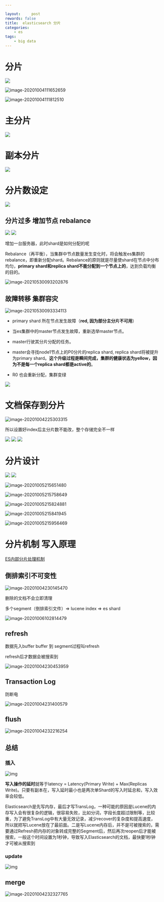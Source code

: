 ```yaml
---

layout:     post
rewards: false
title:  elasticsearch 分片
categories:
    - es
tags:
    - big data
---
```


# 分片

![](https://cdn.jsdelivr.net/gh/631068264/img/202212301017558.jpg)

![image-20201004111652659](https://cdn.jsdelivr.net/gh/631068264/img/202212301017559.jpg)

![image-20201004111812510](https://cdn.jsdelivr.net/gh/631068264/img/202212301017560.jpg)




# 主分片

![](https://cdn.jsdelivr.net/gh/631068264/img/202212301017561.jpg)

# 副本分片

![](https://cdn.jsdelivr.net/gh/631068264/img/202212301017562.jpg)


# 分片数设定

![](https://cdn.jsdelivr.net/gh/631068264/img/202212301017563.jpg)

##  分片过多  增加节点 rebalance
![](https://cdn.jsdelivr.net/gh/631068264/img/202212301017564.jpg)
![](https://cdn.jsdelivr.net/gh/631068264/img/202212301017565.jpg)

增加一台服务器，此时shard是如何分配的呢

Rebalance（再平衡），当集群中节点数量发生变化时，将会触发es集群的rebalance，即重新分配shard。Rebalance的原则就是尽量使shard在节点中分布均匀，**primary shard和replica shard不能分配到一个节点上的**，达到负载均衡的目的。

![image-20210530093202876](https://cdn.jsdelivr.net/gh/631068264/img/202212301017566.jpg)

## 故障转移 集群容灾

![image-20210530093334113](https://cdn.jsdelivr.net/gh/631068264/img/202212301017567.jpg)

- primary shard 所在节点发生故障（**red, 因为部分主分片不可用**）

- 当es集群中的master节点发生故障，重新选举master节点。
- master行驶其分片分配的任务。
- master会寻找node1节点上的P0分片的replica shard,  replica shard将被提升为primary shard。**这个升级过程是瞬间完成，集群的健康状态为yellow，因为不是每一个replica shard都是active的**。

- R0 也会重新分配，集群变绿

![](https://cdn.jsdelivr.net/gh/631068264/img/202212301017568.jpg)



# 文档保存到分片

![image-20201004225303315](https://cdn.jsdelivr.net/gh/631068264/img/202212301017569.jpg)

所以设置好index后主分片数不能改，整个存储完全不一样

![](https://cdn.jsdelivr.net/gh/631068264/img/202212301017570.jpg)
![](https://cdn.jsdelivr.net/gh/631068264/img/202212301017571.jpg)
![](https://cdn.jsdelivr.net/gh/631068264/img/202212301017572.jpg)



# 分片设计
![](https://cdn.jsdelivr.net/gh/631068264/img/202212301017573.jpg)
![](https://cdn.jsdelivr.net/gh/631068264/img/202212301017574.jpg)

![image-20201005215651480](https://cdn.jsdelivr.net/gh/631068264/img/202212301017575.jpg)

![image-20201005215758649](https://cdn.jsdelivr.net/gh/631068264/img/202212301017576.jpg)

![image-20201005215824881](https://cdn.jsdelivr.net/gh/631068264/img/202212301017577.jpg)

![image-20201005215841945](https://cdn.jsdelivr.net/gh/631068264/img/202212301017578.jpg)

![image-20201005215956469](https://cdn.jsdelivr.net/gh/631068264/img/202212301017579.jpg)

# 分片机制 写入原理

[ES内部分片处理机制](https://my.oschina.net/LucasZhu/blog/1542850)

## 倒排索引不可变性

![image-20201004230145470](https://cdn.jsdelivr.net/gh/631068264/img/202212301017580.jpg)

删除的文档不会立即清理

多个segment（倒排索引文件）=> lucene index => es shard

![image-20201006102814479](https://cdn.jsdelivr.net/gh/631068264/img/202212301017581.jpg)

## refresh

数据先入buffer buffer 到 segment过程叫refresh

refresh后才数据会被搜索到

![image-20201004230453959](https://cdn.jsdelivr.net/gh/631068264/img/202212301017582.jpg)



## Transaction Log

防断电

![image-20201004231400579](https://cdn.jsdelivr.net/gh/631068264/img/202212301017583.jpg)

## flush

![image-20201004232216254](https://cdn.jsdelivr.net/gh/631068264/img/202212301017584.jpg)

## 总结
### 插入

![img](https://cdn.jsdelivr.net/gh/631068264/img/202212301017585.jpg)

**写入操作的延时**就等于latency = Latency(Primary Write) + Max(Replicas Write)。只要有副本在，写入延时最小也是两次单Shard的写入时延总和，写入效率会较低。

Elasticsearch是先写内存，最后才写TransLog，一种可能的原因是Lucene的内存写入会有很复杂的逻辑，很容易失败，比如分词，字段长度超过限制等，比较重，为了避免TransLog中有大量无效记录，减少recover的复杂度和提高速度，所以就把写Lucene放在了最前面。二是写Lucene内存后，并不是可被搜索的，需要通过Refresh把内存的对象转成完整的Segment后，然后再次reopen后才能被搜索，一般这个时间设置为1秒钟，导致写入Elasticsearch的文档，最快要1秒钟才可被从搜索到

### update

![img](https://cdn.jsdelivr.net/gh/631068264/img/202212301017586.jpg)



## merge

![image-20201004232327765](https://cdn.jsdelivr.net/gh/631068264/img/202212301017588.jpg)